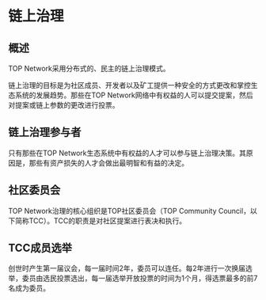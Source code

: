 # 链上治理

## 概述

TOP Network采用分布式的、民主的链上治理模式。

链上治理的目标是为社区成员、开发者以及矿工提供一种安全的方式更改和掌控生态系统的发展趋势。那些在TOP Network网络中有权益的人可以提交提案，然后对提案或链上参数的更改进行投票。

## 链上治理参与者

只有那些在TOP Network生态系统中有权益的人才可以参与链上治理决策。其原因是，那些有资产损失的人才会做出最明智和有益的决定。

## 社区委员会

TOP Network治理的核心组织是TOP社区委员会（TOP Community Council，以下简称TCC）。TCC的职责是对社区提案进行表决和执行。

## TCC成员选举

创世时产生第一届议会，每一届时间2年，委员可以连任。每2年进行一次换届选举，委员由选民投票选出，每一届选举开放投票的时间为1个月，得选票最多的前7名成为委员。
